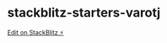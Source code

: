 # stackblitz-starters-varotj

[Edit on StackBlitz ⚡️](https://stackblitz.com/edit/stackblitz-starters-varotj)